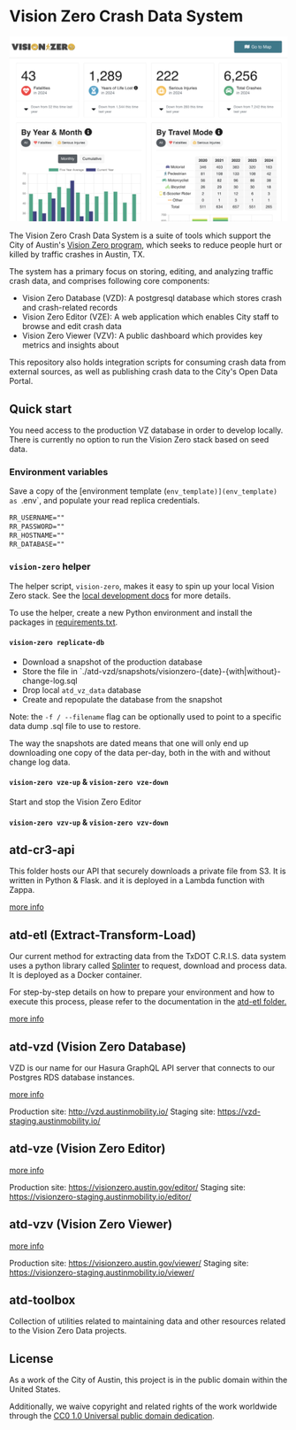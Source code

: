 # Vision Zero Crash Data System

![Vision Zero Viewer](docs/images/vzv.png)

The Vision Zero Crash Data System is a suite of tools which support the City of Austin's [Vision Zero program](https://www.austintexas.gov/department/vision-zero), which seeks to reduce people hurt or killed by traffic crashes in Austin, TX.

The system has a primary focus on storing, editing, and analyzing traffic crash data, and comprises following core components:

- Vision Zero Database (VZD): A postgresql database which stores crash and crash-related records
- Vision Zero Editor (VZE): A web application which enables City staff to browse and edit crash data
- Vision Zero Viewer (VZV): A public dashboard which provides key metrics and insights about

This repository also holds integration scripts for consuming crash data from external sources, as well as publishing crash data to the City's Open Data Portal.


## Quick start

You need access to the production VZ database in order to develop locally. There is currently no option to run the Vision Zero stack based on seed data.

### Environment variables

Save a copy of the [environment template (`env_template)](env_template) as `.env`, and populate your read replica credentials.

```shell
RR_USERNAME=""
RR_PASSWORD=""
RR_HOSTNAME=""
RR_DATABASE=""
```

### `vision-zero` helper

The helper script, `vision-zero`, makes it easy to spin up your local Vision Zero stack. See the [local development docs](docs/local_dev.md) for more details.

To use the helper, create a new Python environment and install the packages in [requirements.txt](requirements.txt).


#### `vision-zero replicate-db`

- Download a snapshot of the production database
- Store the file in `./atd-vzd/snapshots/visionzero-{date}-{with|without}-change-log.sql
- Drop local `atd_vz_data` database
- Create and repopulate the database from the snapshot


Note: the `-f / --filename` flag can be optionally used to point to a specific data dump .sql file to use to restore.

The way the snapshots are dated means that one will only end up downloading
one copy of the data per-day, both in the with and without change log data.


#### `vision-zero vze-up` & `vision-zero vze-down`

Start and stop the Vision Zero Editor

#### `vision-zero vzv-up` & `vision-zero vzv-down`


## atd-cr3-api

This folder hosts our API that securely downloads a private file from S3. It is written in Python & Flask. and it is deployed in a Lambda function with Zappa.

[more info](./atd-cr3-api/README.md)

## atd-etl (Extract-Transform-Load)

Our current method for extracting data from the TxDOT C.R.I.S. data system uses a python library called [Splinter](https://splinter.readthedocs.io/en/latest/) to request, download and process data. It is deployed as a Docker container.

For step-by-step details on how to prepare your environment and how to execute this process, please refer to the documentation in the [atd-etl folder.](https://github.com/cityofaustin/atd-vz-data/tree/master/atd-etl)

[more info](./atd-etl/README.md)

## atd-vzd (Vision Zero Database)

VZD is our name for our Hasura GraphQL API server that connects to our Postgres RDS database instances.

[more info](./atd-vzd/README.md)

Production site: http://vzd.austinmobility.io/
Staging site: https://vzd-staging.austinmobility.io/

## atd-vze (Vision Zero Editor)

[more info](./atd-vze/README.md)

Production site: https://visionzero.austin.gov/editor/
Staging site: https://visionzero-staging.austinmobility.io/editor/

## atd-vzv (Vision Zero Viewer)

[more info](./atd-vzv/README.md)

Production site: https://visionzero.austin.gov/viewer/
Staging site: https://visionzero-staging.austinmobility.io/viewer/

## atd-toolbox

Collection of utilities related to maintaining data and other resources related to the Vision Zero Data projects.


## License

As a work of the City of Austin, this project is in the public domain within the United States.

Additionally, we waive copyright and related rights of the work worldwide through the [CC0 1.0 Universal public domain dedication](https://creativecommons.org/publicdomain/zero/1.0/).
